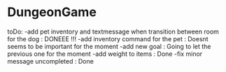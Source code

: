 # DungeonGame
 
toDo:
-add pet inventory and textmessage when transition between room for the dog : DONEEE !!!
-add inventory command for the pet : Doesnt seems to be important for the moment
-add new goal : Going to let the previous one for the moment
-add weight to items : Done
-fix minor message uncompleted : Done